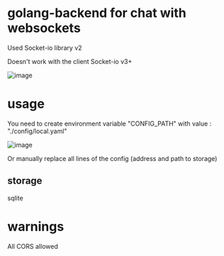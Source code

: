 # golang-backend for chat with websockets

Used Socket-io library v2

Doesn't work with the client Socket-io v3+

![image](https://github.com/akudnamor/chat-test-task/assets/149940993/3814fa00-c4eb-4f3e-ab55-61709a76f140)

# usage
You need to create environment variable "CONFIG_PATH" with value : "./config/local.yaml"

![image](https://github.com/akudnamor/chat-test-task/assets/149940993/42ecd7eb-6181-42f1-96bd-7f9dde069d63)

Or manually replace all lines of the config (address and path to storage)

## storage 
sqlite

# warnings
All CORS allowed
